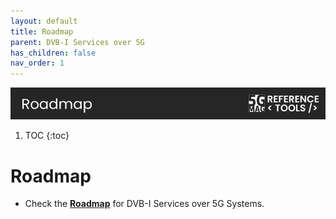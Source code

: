 ```yaml
---
layout: default
title: Roadmap
parent: DVB-I Services over 5G
has_children: false
nav_order: 1
---
```

<img src="../../assets/images/Banner_Roadmap.png" /> 

1. TOC
{:toc}

# Roadmap

* Check the [**Roadmap**](https://github.com/orgs/5G-MAG/projects/48/views/11) for DVB-I Services over 5G Systems.
